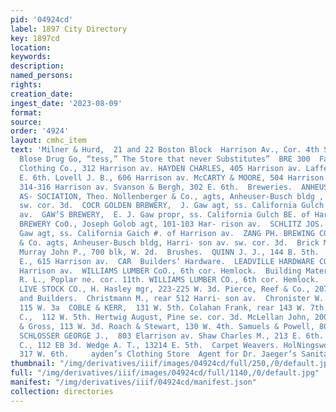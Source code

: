 ```yaml
---
pid: '04924cd'
label: 1897 City Directory
key: 1897cd
location: 
keywords: 
description: 
named_persons: 
rights: 
creation_date: 
ingest_date: '2023-08-09'
format: 
source: 
order: '4924'
layout: cmhc_item
text: 'Milner & Hurd,  21 and 22 Boston Block  Harrison Av., Cor. 4th St. Fire insurance     The
  Blose Drug Go, “tess,” The Store that never Substitutes”  BRE 300  Famous Shoe &
  Clothing Co., 312 Harrison av. HAYDEN CHARLES, 405 Harrison av. Laffer C. W., 204
  E. 6th. Lovell J. B., 606 Harrison av. McCARTY & MOORE, 504 Harrison av. Sands Bros.,
  314-316 Harrison av. Svanson & Bergh, 302 E. 6th.  Breweries.  ANHEUSER-BUSCH BREWING
  AS- SOCIATION, Theo. Nollenberger & Co., agts, Anheuser-Busch bldg , Harrison av.
  sw. cor. 3d.  COCR GOLDEN BRBWERY,  J. Gaw agt, ss. California Gulch E. of Harrison
  av.  GAW’S BREWERY,  E. J. Gaw propr, ss. California Gulch BE. of Harrison av.  MILWAUKEE
  BREWERY CoO., Joseph Golob agt, 101-103 Har- rison av.  SCHLITZ JOS. BREWING CO.,  J.
  Gaw agt, ss. California Gaich #. of Harrison av.  ZANG PH. BREWING CO.,  Theo. Nollenberger
  & Co. agts, Anheuser-Busch bldg, Harri- son av. sw. cor. 3d.  Brick Manufacturers.
  Murray John P., 700 blk, W. 2d.  Brushes.  QUINN J. J., 144 B. 5th.  TAYLOR GEORGE
  E., 615 Harrison av.  CAR  Builders’ Hardware.  LEADVILLE HARDWARE CO., 305-307
  Harrison av.  WILLIAMS LUMBER CoO., 6th cor. Hemlock.  Building Material.  HAUGHEY
  R. L., Poplar ne. cor. 11th. WILLIAMS LUMBER CO., 6th cor. Hemlock.  Butchers—Wholesale.  LEADVILLE
  LIVE STOCK CO., H. Hasley mgr, 223-225 W. 3d. Pierce, Reef & Co., 207-209 W.  Chestnut.  Carpenters
  and Builders.  Christmann M., rear 512 Harri- son av.  Chronister W. W. & Bro.,
  115 W. 3a  COBLE & KERR,  131 W. 5th. Colahan Frank, rear 143 W. 7th. DIMICK H.
  C.,  112 W. 5th. Hertwig August, Pine se. cor. 3d. McLellan John, 200 EB. 7th. Nichols
  & Gross, 113 W. 3d. Roach & Stewart, 130 W. 4th. Samuels & Powell, 800 Harrison  av.
  SCHLOSSER GEORGE J.,  803 Elarrison av. Shaw Charles M., 213 E. 6th. Stockton C.
  C., 112 EB 3d. Wedge A. T., 13214 E. 5th.  Carpet Weavers. HolNingsworth M.A. Mrs.,
  317 W. 6th.     ayden’s Clothing Store  Agent for Dr. Jaeger’s Sanitary Woolen Underwear '
thumbnail: "/img/derivatives/iiif/images/04924cd/full/250,/0/default.jpg"
full: "/img/derivatives/iiif/images/04924cd/full/1140,/0/default.jpg"
manifest: "/img/derivatives/iiif/04924cd/manifest.json"
collection: directories
---
```

